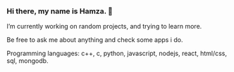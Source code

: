 ### Hi there, my name is Hamza. 👋

I’m currently working on random projects, and trying to learn more.

Be free to ask me about anything and check some apps i do.

Programming languages:
c++, c, python, javascript, nodejs, react, html/css, sql, mongodb.

<!--
**Hamza9199/Hamza9199** is a ✨ _special_ ✨ repository because its `README.md` (this file) appears on your GitHub profile.

Here are some ideas to get you started:

- 🔭 I’m currently working on ...
- 🌱 I’m currently learning ...
- 👯 I’m looking to collaborate on ...
- 🤔 I’m looking for help with ...
- 💬 Ask me about ...
- 📫 How to reach me: ...
- 😄 Pronouns: ...
- ⚡ Fun fact: ...
-->
